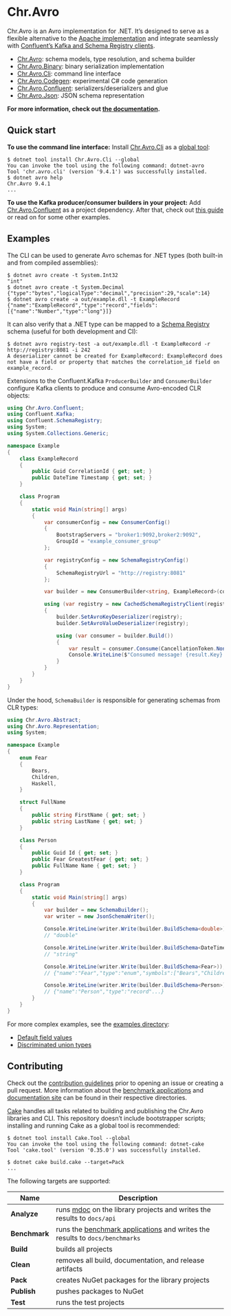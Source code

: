 # Chr.Avro

Chr.Avro is an Avro implementation for .NET. It’s designed to serve as a flexible alternative to the [Apache implementation](https://github.com/apache/avro/tree/master/lang/csharp/src/apache/main) and integrate seamlessly with [Confluent’s Kafka and Schema Registry clients](https://github.com/confluentinc/confluent-kafka-dotnet).

*   [Chr.Avro](src/Chr.Avro): schema models, type resolution, and schema builder
*   [Chr.Avro.Binary](src/Chr.Avro.Binary): binary serialization implementation
*   [Chr.Avro.Cli](src/Chr.Avro.Cli): command line interface
*   [Chr.Avro.Codegen](src/Chr.Avro.Codegen): experimental C# code generation
*   [Chr.Avro.Confluent](src/Chr.Avro.Confluent): serializers/deserializers and glue
*   [Chr.Avro.Json](src/Chr.Avro.Json): JSON schema representation

**For more information, check out [the documentation](https://ch-robinson.github.io/dotnet-avro/).**

## Quick start

**To use the command line interface:** Install [Chr.Avro.Cli](https://www.nuget.org/packages/Chr.Avro.Cli) as a [global tool](https://docs.microsoft.com/en-us/dotnet/core/tools/global-tools):

```
$ dotnet tool install Chr.Avro.Cli --global
You can invoke the tool using the following command: dotnet-avro
Tool 'chr.avro.cli' (version '9.4.1') was successfully installed.
$ dotnet avro help
Chr.Avro 9.4.1
...
```

**To use the Kafka producer/consumer builders in your project:** Add [Chr.Avro.Confluent](https://www.nuget.org/packages/Chr.Avro.Confluent) as a project dependency. After that, check out [this guide](https://ch-robinson.github.io/dotnet-avro/guides/kafka/) or read on for some other examples.

## Examples

The CLI can be used to generate Avro schemas for .NET types (both built-in and from compiled assemblies):

```
$ dotnet avro create -t System.Int32
"int"
$ dotnet avro create -t System.Decimal
{"type":"bytes","logicalType":"decimal","precision":29,"scale":14}
$ dotnet avro create -a out/example.dll -t ExampleRecord
{"name":"ExampleRecord","type":"record","fields":[{"name":"Number","type":"long"}]}
```

It can also verify that a .NET type can be mapped to a [Schema Registry](https://docs.confluent.io/current/schema-registry/docs/index.html) schema (useful for both development and CI):

```
$ dotnet avro registry-test -a out/example.dll -t ExampleRecord -r http://registry:8081 -i 242
A deserializer cannot be created for ExampleRecord: ExampleRecord does not have a field or property that matches the correlation_id field on example_record.
```

Extensions to the Confluent.Kafka `ProducerBuilder` and `ConsumerBuilder` configure Kafka clients to produce and consume Avro-encoded CLR objects:

```csharp
using Chr.Avro.Confluent;
using Confluent.Kafka;
using Confluent.SchemaRegistry;
using System;
using System.Collections.Generic;

namespace Example
{
    class ExampleRecord
    {
        public Guid CorrelationId { get; set; }
        public DateTime Timestamp { get; set; }
    }

    class Program
    {
        static void Main(string[] args)
        {
            var consumerConfig = new ConsumerConfig()
            {
                BootstrapServers = "broker1:9092,broker2:9092",
                GroupId = "example_consumer_group"
            };

            var registryConfig = new SchemaRegistryConfig()
            {
                SchemaRegistryUrl = "http://registry:8081"
            };

            var builder = new ConsumerBuilder<string, ExampleRecord>(consumerConfig);

            using (var registry = new CachedSchemaRegistryClient(registryConfig))
            {
                builder.SetAvroKeyDeserializer(registry);
                builder.SetAvroValueDeserializer(registry);

                using (var consumer = builder.Build())
                {
                    var result = consumer.Consume(CancellationToken.None);
                    Console.WriteLine($"Consumed message! {result.Key}: {result.Value.Timestamp}");
                }
            }
        }
    }
}
```

Under the hood, `SchemaBuilder` is responsible for generating schemas from CLR types:

```csharp
using Chr.Avro.Abstract;
using Chr.Avro.Representation;
using System;

namespace Example
{
    enum Fear
    {
        Bears,
        Children,
        Haskell,
    }

    struct FullName
    {
        public string FirstName { get; set; }
        public string LastName { get; set; }
    }

    class Person
    {
        public Guid Id { get; set; }
        public Fear GreatestFear { get; set; }
        public FullName Name { get; set; }
    }

    class Program
    {
        static void Main(string[] args)
        {
            var builder = new SchemaBuilder();
            var writer = new JsonSchemaWriter();

            Console.WriteLine(writer.Write(builder.BuildSchema<double>));
            // "double"

            Console.WriteLine(writer.Write(builder.BuildSchema<DateTime>));
            // "string"

            Console.WriteLine(writer.Write(builder.BuildSchema<Fear>));
            // {"name":"Fear","type":"enum","symbols":["Bears","Children","Haskell"]}

            Console.WriteLine(writer.Write(builder.BuildSchema<Person>));
            // {"name":"Person","type":"record"...}
        }
    }
}
```

For more complex examples, see the [examples directory](examples):

*   [Default field values](examples/Chr.Avro.DefaultValuesExample)
*   [Discriminated union types](examples/Chr.Avro.UnionTypeExample)

## Contributing

Check out the [contribution guidelines](CONTRIBUTING.md) prior to opening an issue or creating a pull request. More information about the [benchmark applications](benchmarks) and [documentation site](docs) can be found in their respective directories.

[Cake](https://cakebuild.net) handles all tasks related to building and publishing the Chr.Avro libraries and CLI. This repository doesn’t include bootstrapper scripts; installing and running Cake as a global tool is recommended:

```shell
$ dotnet tool install Cake.Tool --global
You can invoke the tool using the following command: dotnet-cake
Tool 'cake.tool' (version '0.35.0') was successfully installed.

$ dotnet cake build.cake --target=Pack
...
```

The following targets are supported:

| Name          | Description                                                                                                                   |
|---------------|-------------------------------------------------------------------------------------------------------------------------------|
| **Analyze**   | runs [mdoc](http://docs.go-mono.com/index.aspx?link=man:mdoc(1)) on the library projects and writes the results to `docs/api` |
| **Benchmark** | runs the [benchmark applications](benchmarks) and writes the results to `docs/benchmarks`                                     |
| **Build**     | builds all projects                                                                                                           |
| **Clean**     | removes all build, documentation, and release artifacts                                                                       |
| **Pack**      | creates NuGet packages for the library projects                                                                               |
| **Publish**   | pushes packages to NuGet                                                                                                      |
| **Test**      | runs the test projects                                                                                                        |
